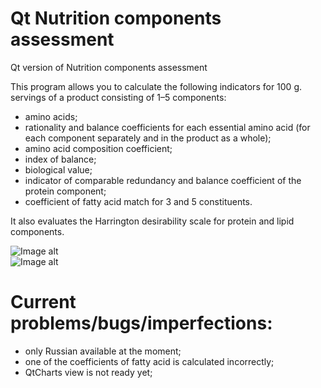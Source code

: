 # Qt Nutrition components assessment  

Qt version of Nutrition components assessment  

This program allows you to calculate the following indicators for 100 g. servings of a product consisting of 1–5 components: 
- amino acids; 
- rationality and balance coefficients for each essential amino acid (for each component separately and in the product as a whole);
- amino acid composition coefficient; 
- index of balance;
- biological value; 
- indicator of comparable redundancy and balance coefficient of the protein component; 
- coefficient of fatty acid match for 3 and 5 constituents.  

It also evaluates the Harrington desirability scale for protein and lipid components.



 ![Image alt](https://github.com/vaedermakar/QtNutrition_components_assessment/raw/master/Images/image1.png)  
 ![Image alt](https://github.com/vaedermakar/QtNutrition_components_assessment/raw/master/Images/image2.png)
 
 # Current problems/bugs/imperfections:  
- only Russian available at the moment;
- one of the coefficients of fatty acid is calculated incorrectly;
- QtCharts view is not ready yet;


